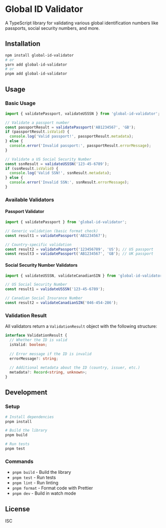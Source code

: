 # Global ID Validator

A TypeScript library for validating various global identification numbers like passports, social security numbers, and more.

## Installation

```bash
npm install global-id-validator
# or
yarn add global-id-validator
# or
pnpm add global-id-validator
```

## Usage

### Basic Usage

```typescript
import { validatePassport, validateUSSSN } from 'global-id-validator';

// Validate a passport number
const passportResult = validatePassport('AB1234567', 'GB');
if (passportResult.isValid) {
  console.log('Valid passport!', passportResult.metadata);
} else {
  console.error('Invalid passport:', passportResult.errorMessage);
}

// Validate a US Social Security Number
const ssnResult = validateUSSSN('123-45-6789');
if (ssnResult.isValid) {
  console.log('Valid SSN!', ssnResult.metadata);
} else {
  console.error('Invalid SSN:', ssnResult.errorMessage);
}
```

### Available Validators

#### Passport Validator

```typescript
import { validatePassport } from 'global-id-validator';

// Generic validation (basic format check)
const result1 = validatePassport('AB1234567');

// Country-specific validation
const result2 = validatePassport('123456789', 'US'); // US passport
const result3 = validatePassport('AB1234567', 'GB'); // UK passport
```

#### Social Security Number Validators

```typescript
import { validateUSSSN, validateCanadianSIN } from 'global-id-validator';

// US Social Security Number
const result1 = validateUSSSN('123-45-6789');

// Canadian Social Insurance Number
const result2 = validateCanadianSIN('046-454-286');
```

### Validation Result

All validators return a `ValidationResult` object with the following structure:

```typescript
interface ValidationResult {
  // Whether the ID is valid
  isValid: boolean;
  
  // Error message if the ID is invalid
  errorMessage?: string;
  
  // Additional metadata about the ID (country, issuer, etc.)
  metadata?: Record<string, unknown>;
}
```

## Development

### Setup

```bash
# Install dependencies
pnpm install

# Build the library
pnpm build

# Run tests
pnpm test
```

### Commands

- `pnpm build` - Build the library
- `pnpm test` - Run tests
- `pnpm lint` - Run linting
- `pnpm format` - Format code with Prettier
- `pnpm dev` - Build in watch mode

## License

ISC 